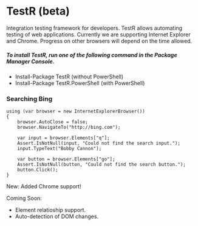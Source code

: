 TestR (beta)
=====

Integration testing framework for developers. TestR allows automating testing of web applications. Currently we are supporting Internet Explorer and Chrome. Progress on other browsers will depend on the time allowed.

##### To install TestR, run one of the following command in the  Package Manager Console.

+ Install-Package TestR (without PowerShell)
+ Install-Package TestR.PowerShell (with PowerShell)


### Searching Bing

```
using (var browser = new InternetExplorerBrowser())
{
	browser.AutoClose = false;
	browser.NavigateTo("http://bing.com");

	var input = browser.Elements["q"];
	Assert.IsNotNull(input, "Could not find the search input.");
	input.TypeText("Bobby Cannon");

	var button = browser.Elements["go"];
	Assert.IsNotNull(button, "Could not find the search button.");
	button.Click();
}
```

New: Added Chrome support!

Coming Soon:

* Element relatioship support.
* Auto-detection of DOM changes.
